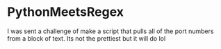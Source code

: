 # PythonMeetsRegex
I was sent a challenge of make a script that pulls all of the port numbers from a block of text. Its not the prettiest but it will do lol

